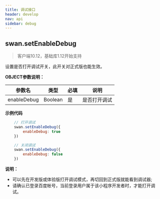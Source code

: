 ```yaml
---
title: 调试接口
header: develop
nav: api
sidebar: debug
---
```

## swan.setEnableDebug

> 客户端10.12，基础库1.12开始支持

设置是否打开调试开关，此开关对正式版也能生效。

**OBJECT参数说明：**

| 参数名 | 类型 | 必填 | 说明 |
| --- | --- | --- | ---|
| enableDebug | Boolean | 是 | 是否打开调试 |

**示例代码**

```js
    // 打开调试
    swan.setEnableDebug({
        enableDebug: true
    })

    // 关闭调试
    swan.setEnableDebug({
        enableDebug: false
    })
```

**说明：**
* 可以先在开发版或体验版打开调试模式，再切回到正式版就能看到调试器;
* 请确认已登录百度帐号，当前登录用户属于该小程序开发者时，才能打开调试。
